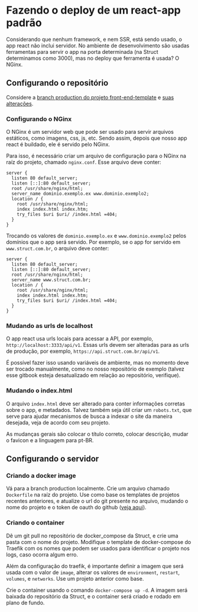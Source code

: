 # Fazendo o deploy de um react-app padrão

Considerando que nenhum framework, e nem SSR, está sendo usado, o app react não inclui servidor. No ambiente de desenvolvimento são usadas ferramentas para servir o app na porta determinada (na Struct determinamos como 3000), mas no deploy que ferramenta é usada? O NGinx.

## Configurando o repositório

Considere a [branch production do projeto front-end-template](https://github.com/StructCE/react-template/tree/production) e [suas alterações](https://github.com/StructCE/react-template/compare/main...production).

### Configurando o NGinx

O NGinx é um servidor web que pode ser usado para servir arquivos estáticos, como imagens, css, js, etc. Sendo assim, depois que nosso app react é buildado, ele é servido pelo NGinx.

Para isso, é necessário criar um arquivo de configuração para o NGinx na raíz do projeto, chamado `nginx.conf`. Esse arquivo deve conter:

```nginx
server {
  listen 80 default_server;
  listen [::]:80 default_server;
  root /usr/share/nginx/html;
  server_name dominio.exemplo.ex www.dominio.exemplo2;
  location / {
    root /usr/share/nginx/html;
    index index.html index.htm;
    try_files $uri $uri/ /index.html =404;
  }
}
```

Trocando os valores de `dominio.exemplo.ex` e `www.dominio.exemplo2` pelos domínios que o app será servido. Por exemplo, se o app for servido em `www.struct.com.br`, o arquivo deve conter:

```nginx
server {
  listen 80 default_server;
  listen [::]:80 default_server;
  root /usr/share/nginx/html;
  server_name www.struct.com.br;
  location / {
    root /usr/share/nginx/html;
    index index.html index.htm;
    try_files $uri $uri/ /index.html =404;
  }
}
```

### Mudando as urls de localhost

O app react usa urls locais para acessar a API, por exemplo, `http://localhost:3333/api/v1`. Essas urls devem ser alteradas para as urls de produção, por exemplo, `https://api.struct.com.br/api/v1`.

É possível fazer isso usando variáveis de ambiente, mas no momento deve ser trocado manualmente, como no nosso repositório de exemplo (talvez esse gitbook esteja desatualizado em relação ao repositório, verifique).


### Mudando o index.html

O arquivo `index.html` deve ser alterado para conter informações corretas sobre o app, e metadados. Talvez também seja útil criar um `robots.txt`, que serve para ajudar mecanismos de busca a indexar o site da maneira desejada, veja de acordo com seu projeto.

As mudanças gerais são colocar o título correto, colocar descrição, mudar o favicon e a linguagem para pt-BR.


## Configurando o servidor

### Criando a docker image

Vá para a branch production localmente. Crie um arquivo chamado `Dockerfile` na raíz do projeto. Use como base os templates de projetos recentes anteriores, e atualize o url do git presente no arquivo, mudando o nome do projeto e o token de oauth do github ([veja aqui](./README.md#crie-a-imagem-docker)).

### Criando o container

Dê um git pull no repositório de docker_compose da Struct, e crie uma pasta com o nome do projeto. Modifique o template de docker-compose do Traefik com os nomes que podem ser usados para identificar o projeto nos logs, caso ocorra algum erro.

Além da configuração do traefik, é importante definir a imagem que será usada com o valor de `image`, alterar os valores de `environment`, `restart`, `volumes`, e `networks`. Use um projeto anterior como base.

Crie o container usando o comando `docker-compose up -d`. A imagem será baixada do repositório da Struct, e o container será criado e rodado em plano de fundo.
